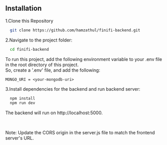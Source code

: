## Installation

1.Clone this Repository

```bash
  git clone https://github.com/hamzathul/finifi-backend.git
```
2.Navigate to the project folder:
```bash
  cd finifi-backend
```
To run this project, add the following environment variable to your .env file in the root directory of this project.
<br>
So, create a '.env' file, and add the following:



`MONGO_URI = <your-mongodb-uri>`




3.Install dependencies for the backend and run backend server:
```bash
  npm install
  npm run dev
```
The backend will run on http://localhost:5000.

<br>

Note: Update the CORS origin in the server.js file to match the frontend server's URL.
